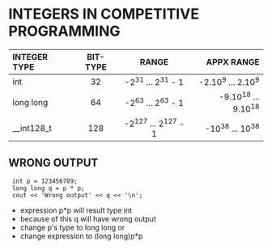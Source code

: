 # INTEGERS IN COMPETITIVE PROGRAMMING

| INTEGER TYPE | BIT-TYPE |                  RANGE                   |                               APPX RANGE |
| :----------- | :------: | :--------------------------------------: | ---------------------------------------: |
| int          |    32    |  -2<sup>31</sup> ... 2<sup>31</sup> - 1  |   -2.10<sup>9</sup> ... 2.10<sup>9</sup> |
| long long    |    64    |  -2<sup>63</sup> ... 2<sup>63</sup> - 1  | -9.10<sup>18</sup> ... 9.10<sup>18</sup> |
| \_\_int128_t |   128    | -2<sup>127</sup> ... 2<sup>127</sup> - 1 |     -10<sup>38</sup> ... 10<sup>38</sup> |

## WRONG OUTPUT

     int p = 123456789;
     long long q = p * p;
     cout << 'Wrong output' << q << '\n';

- expression p\*p will result type int
- because of this q will have wrong output
- change p's type to long long or
- change expression to (long long)p\*p

